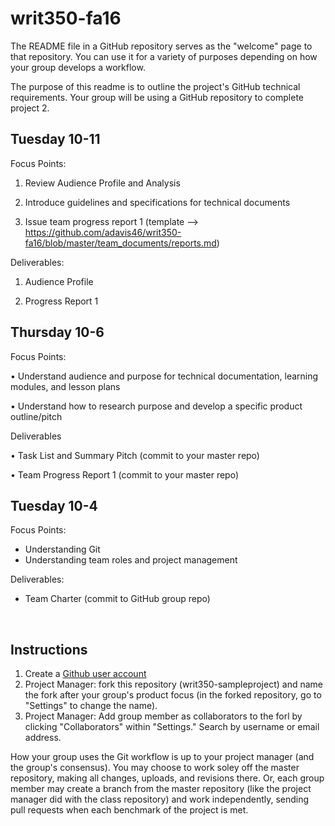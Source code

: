 # writ350-fa16
The README file in a GitHub repository serves as the "welcome" page to that repository. You can use it for a variety of purposes depending on how your group develops a workflow. 

The purpose of this readme is to outline the project's GitHub technical requirements. Your group will be using a GitHub repository to complete project 2. 

## Tuesday 10-11

Focus Points: 

1. Review Audience Profile and Analysis

2. Introduce guidelines and specifications for technical documents

3. Issue team progress report 1 (template --> https://github.com/adavis46/writ350-fa16/blob/master/team_documents/reports.md) 

Deliverables:

1. Audience Profile 

2. Progress Report 1

<h2>Thursday 10-6</h2>

Focus Points:

•	Understand audience and purpose for technical documentation, learning modules, and lesson plans

•	Understand how to research purpose and develop a specific product outline/pitch


Deliverables

•	Task List and Summary Pitch (commit to your master repo)

•	Team Progress Report 1 (commit to your master repo)


<h2>Tuesday 10-4</h2>
Focus Points:
<ul>
<li>Understanding Git</li>
<li>Understanding team roles and project management</li>
</ul>
Deliverables:
<ul>
<li>Team Charter (commit to GitHub group repo) </li>
</ul>

<br>



<h2>Instructions</h2>

<ol>
<li>Create a <a href="https://github.com/join?source=header-home">Github user account </a></li>
<li>Project Manager: fork this repository (writ350-sampleproject) and name the fork after your group's product focus (in the forked repository, go to "Settings" to change the name). </li>
<li>Project Manager: Add group member as collaborators to the forl by clicking "Collaborators" within "Settings." Search by username or email address. </li>
</ol>

How your group uses the Git workflow is up to your project manager (and the group's consensus). You may choose to work soley off the master repository, making all changes, uploads, and revisions there. Or, each group member may create a branch from the master repository (like the project manager did with the class repository) and work independently, sending pull requests when each benchmark of the project is met. 


